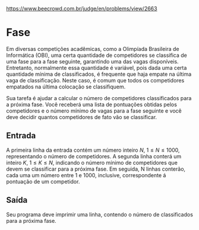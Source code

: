 https://www.beecrowd.com.br/judge/en/problems/view/2663

# Fase

Em diversas competições acadêmicas, como a Olimpíada Brasileira de Informática
(OBI), uma certa quantidade de competidores se classifica de uma fase para a
fase seguinte, garantindo uma das vagas disponíveis. Entretanto, normalmente
essa quantidade é variável, pois dada uma certa quantidade mínima de
classificados, é frequente que haja empate na última vaga de classificação.
Neste caso, é comum que todos os competidores empatados na última colocação se
classifiquem.

Sua tarefa é ajudar a calcular o número de competidores classificados para a
próxima fase. Você receberá uma lista de pontuações obtidas pelos competidores
e o número mínimo de vagas para a fase seguinte e você deve decidir quantos
competidores de fato vão se classificar.

## Entrada

A primeira linha da entrada contém um número inteiro $N$, $1 \leq N \leq
1000$, representando o número de competidores. A segunda linha conterá um
inteiro $K$, $1 \leq K \leq N$, indicando o número mínimo de competidores que
devem se classificar para a próxima fase. Em seguida, N linhas conterão, cada
uma um número entre $1$ e $1000$, inclusive, correspondente á pontuação de um
competidor.

## Saída

Seu programa deve imprimir uma linha, contendo o número de classificados para
a próxima fase.
